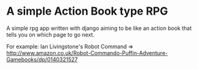 # A simple Action Book type RPG
A simple rpg app written with django aiming to be like an action book that tells you on which page to go next.

For example: Ian Livingstone's Robot Command => http://www.amazon.co.uk/Robot-Commando-Puffin-Adventure-Gamebooks/dp/0140321527

